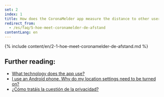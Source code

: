 ```yaml
---
set: 2
index: 1
title: How does the CoronaMelder app measure the distance to other users of the app?
redirect_from: 
  - /es/faq/5-hoe-meet-coronamelder-de-afstand
contentLang: en
---
```

{% include content/en/2-1-hoe-meet-coronamelder-de-afstand.md %}

## Further reading:


- [What technology does the app use?](/{{page.lang}}/faq/2-6-hoe-werkt-de-app-technisch-precies) 
- [I use an Android phone. Why do my location settings need to be turned on?](/{{page.lang}}/faq/2-4-waarom-moeten-de-locatie-instellingen-aanstaan-op-android)
- [¿Cómo tratáis la cuestión de la privacidad?](/{{page.lang}}/faq/2-8-hoe-zit-het-met-mijn-privacy)

